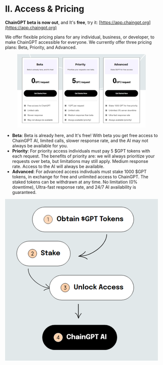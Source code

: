 # II. Access & Pricing

**ChainGPT beta is now out**, and It's **free**, try it: [https://app.chaingpt.org](https://app.chaingpt.org)

We offer flexible pricing plans for any individual, business, or developer, to make ChainGPT accessible for everyone. We currently offer three pricing plans: Beta, Priority, and Advanced.

<figure><img src="../../.gitbook/assets/image (3).png" alt=""><figcaption></figcaption></figure>

* **Beta**: Beta is already here, and It's free! With beta you get free access to ChainGPT AI, limited calls, slower response rate, and the AI may not always be available for you.
* **Priority**: For priority access individuals must pay 5 $GPT tokens with each request. The benefits of priority are: we will always prioritize your requests over beta, but limitations may still apply. Medium response rate. Access to the AI will always be available.
* **Advanced**: For advanced access indivduals must stake 1000 $GPT tokens, in exchange for free and unlimited access to ChainGPT. The staked tokens can be withdrawn at any time. No limitation (0% downtime), Ultra-fast response rate, and 24/7 AI availability is guaranteed.

__![](<../../.gitbook/assets/image (1) (1).png>)__

